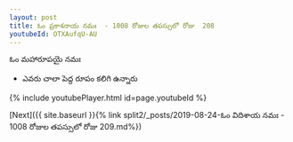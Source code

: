 ```yaml
---
layout: post
title: ఓం ప్రకాశనాయ నమః  - 1008 రోజుల తపస్సులో రోజు  208
youtubeId: OTXAufqU-AU
---
```

 
 
 ఓం మహారూపయై నమః  
 
 -  ఎవరు చాలా పెద్ద రూపం కలిగి ఉన్నారు 
 
  
 
  
 
 
 
 
 
 


{% include youtubePlayer.html id=page.youtubeId %}
 
[Next]({{ site.baseurl }}{% link  split2/_posts/2019-08-24-ఓం విదిశాయ నమః  - 1008 రోజుల తపస్సులో రోజు  209.md%})
 
